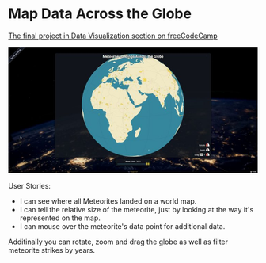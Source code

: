 # Map Data Across the Globe
[The final project in Data Visualization section on freeCodeCamp](https://www.freecodecamp.org/challenges/show-national-contiguity-with-a-force-directed-graph)

![sreenshot](https://raw.githubusercontent.com/Beaglefoot/fcc-geo-map/gh-pages/assets/images/screenshot.jpg)

User Stories:

* I can see where all Meteorites landed on a world map.
* I can tell the relative size of the meteorite, just by looking at the way it's represented on the map.
* I can mouse over the meteorite's data point for additional data.

Additinally you can rotate, zoom and drag the globe as well as filter meteorite strikes by years.
